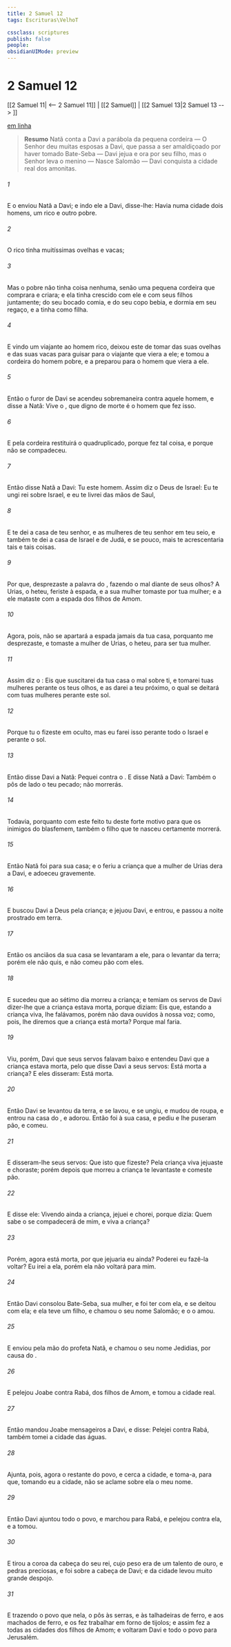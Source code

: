 ```yaml
---
title: 2 Samuel 12
tags: Escrituras\VelhoT

cssclass: scriptures
publish: false
people:
obsidianUIMode: preview
---
```


# 2 Samuel 12
[[2 Samuel 11| <-- 2 Samuel 11]] | [[2 Samuel]] | [[2 Samuel 13|2 Samuel 13 --> ]]

[em linha](https://churchofjesuschrist.org/study/scriptures/ot/2-sam/12?lang=por)

> __Resumo__
Natã conta a Davi a parábola da pequena cordeira — O Senhor deu muitas esposas a Davi, que passa a ser amaldiçoado por haver tomado Bate-Seba — Davi jejua e ora por seu filho, mas o Senhor leva o menino — Nasce Salomão — Davi conquista a cidade real dos amonitas.

###### 1 
E o  enviou Natã a Davi; e indo ele a Davi, disse-lhe: Havia numa cidade dois homens, um rico e outro pobre.

###### 2 
O rico tinha muitíssimas ovelhas e vacas;

###### 3 
Mas o pobre não tinha coisa nenhuma, senão uma pequena cordeira que comprara e criara; e ela tinha crescido com ele e com seus filhos juntamente; do seu bocado comia, e do seu copo bebia, e dormia em seu regaço, e a tinha como filha.

###### 4 
E vindo um viajante ao homem rico, deixou este de tomar das suas ovelhas e das suas vacas para guisar para o viajante que viera a ele; e tomou a cordeira do homem pobre, e a preparou para o homem que viera a ele.

###### 5 
Então o furor de Davi se acendeu sobremaneira contra aquele homem, e disse a Natã: Vive o , que digno de morte é o homem que fez isso.

###### 6 
E pela cordeira restituirá o quadruplicado, porque fez tal coisa, e porque não se compadeceu.

###### 7 
Então disse Natã a Davi: Tu  este homem. Assim diz o  Deus de Israel: Eu te ungi rei sobre Israel, e eu te livrei das mãos de Saul,

###### 8 
E te dei a casa de teu senhor, e as mulheres de teu senhor em teu seio, e também te dei a casa de Israel e de Judá, e se  pouco, mais te acrescentaria tais e tais coisas.

###### 9 
Por que,  desprezaste a palavra do , fazendo o mal diante de seus olhos? A Urias, o heteu, feriste à espada, e a sua mulher tomaste por tua mulher; e a ele mataste com a espada dos filhos de Amom.

###### 10 
Agora, pois, não se apartará a espada jamais da tua casa, porquanto me desprezaste, e tomaste a mulher de Urias, o heteu, para ser tua mulher.

###### 11 
Assim diz o : Eis que suscitarei da tua  casa o mal sobre ti, e tomarei tuas mulheres perante os teus olhos, e as darei a teu próximo, o qual se deitará com tuas mulheres perante este sol.

###### 12 
Porque tu o fizeste em oculto, mas eu farei isso perante todo o Israel e perante o sol.

###### 13 
Então disse Davi a Natã: Pequei contra o . E disse Natã a Davi: Também o  pôs de lado o teu pecado; não morrerás.

###### 14 
Todavia, porquanto com este feito tu deste forte motivo para que os inimigos do  blasfemem, também o filho que te nasceu certamente morrerá.

###### 15 
Então Natã foi para sua casa; e o  feriu a criança que a mulher de Urias dera a Davi, e adoeceu gravemente.

###### 16 
E buscou Davi a Deus pela criança; e jejuou Davi, e entrou, e passou a noite prostrado em terra.

###### 17 
Então os anciãos da sua casa se levantaram  a ele, para o levantar da terra; porém ele não quis, e não comeu pão com eles.

###### 18 
E sucedeu que ao sétimo dia morreu a criança; e temiam os servos de Davi dizer-lhe que a criança estava morta, porque diziam: Eis que, estando a criança  viva, lhe falávamos, porém não dava ouvidos à nossa voz; como, pois, lhe diremos que a criança está morta? Porque  mal  faria.

###### 19 
Viu, porém, Davi que seus servos falavam baixo e entendeu Davi que a criança estava morta, pelo que disse Davi a seus servos: Está morta a criança? E eles disseram: Está morta.

###### 20 
Então Davi se levantou da terra, e se lavou, e se ungiu, e mudou de roupa, e entrou na casa do , e adorou. Então foi à sua casa, e pediu  e lhe puseram pão, e comeu.

###### 21 
E disseram-lhe seus servos: Que  isto que fizeste? Pela criança viva jejuaste e choraste; porém depois que morreu a criança te levantaste e comeste pão.

###### 22 
E disse ele: Vivendo ainda a criança, jejuei e chorei, porque dizia: Quem sabe  o  se compadecerá de mim, e viva a criança?

###### 23 
Porém, agora  está morta, por que jejuaria eu ainda? Poderei eu fazê-la voltar? Eu irei a ela, porém ela não voltará para mim.

###### 24 
Então Davi consolou Bate-Seba, sua mulher, e foi ter com ela, e se deitou com ela; e ela teve um filho, e chamou o seu nome Salomão; e o  o amou.

###### 25 
E enviou  pela mão do profeta Natã, e chamou o seu nome Jedidias, por causa do .

###### 26 
E pelejou Joabe contra Rabá, dos filhos de Amom, e tomou a cidade real.

###### 27 
Então mandou Joabe mensageiros a Davi, e disse: Pelejei contra Rabá,  também tomei a cidade das águas.

###### 28 
Ajunta, pois, agora o restante do povo, e cerca a cidade, e toma-a, para que, tomando eu a cidade, não se aclame sobre ela o meu nome.

###### 29 
Então Davi ajuntou todo o povo, e marchou para Rabá, e pelejou contra ela, e a tomou.

###### 30 
E tirou a coroa da cabeça do seu rei, cujo peso era de um talento de ouro, e  pedras preciosas, e foi  sobre a cabeça de Davi; e da cidade levou muito grande despojo.

###### 31 
E trazendo o povo que  nela, o pôs às serras, e às talhadeiras de ferro, e aos machados de ferro, e os fez trabalhar em forno de tijolos; e assim fez a todas as cidades dos filhos de Amom; e voltaram Davi e todo o povo para Jerusalém.

